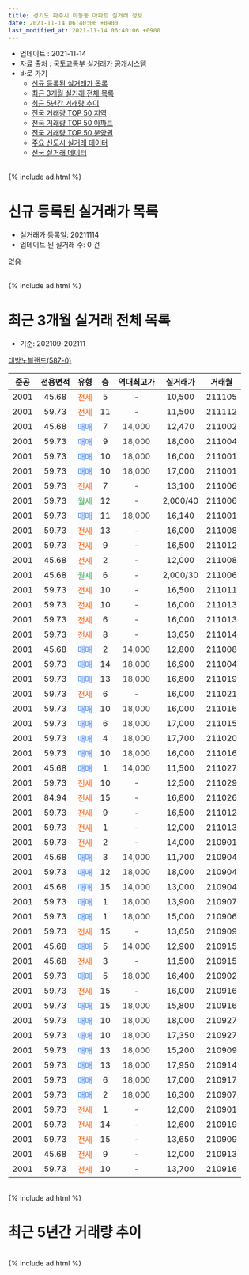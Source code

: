 ```yaml
---
title: 경기도 파주시 야동동 아파트 실거래 정보
date: 2021-11-14 06:40:06 +0900
last_modified_at: 2021-11-14 06:40:06 +0900
---
```


* 업데이트 : 2021-11-14
* 자료 출처 : [국토교통부 실거래가 공개시스템](http://rt.molit.go.kr)
* 바로 가기
    * [신규 등록된 실거래가 목록](#신규-등록된-실거래가-목록)
    * [최근 3개월 실거래 전체 목록](#최근-3개월-실거래-전체-목록)
    * [최근 5년간 거래량 추이](#최근-5년간-거래량-추이)
    * [전국 거래량 TOP 50 지역](https://inasie.github.io/apt-trade-info/최근-3개월-전국에서-가장-거래가-많이-발생한-지역)
    * [전국 거래량 TOP 50 아파트](https://inasie.github.io/apt-trade-info/최근-3개월-전국에서-가장-거래가-많이-발생한-아파트)
    * [전국 거래량 TOP 50 분양권](https://inasie.github.io/apt-trade-info/최근-3개월-전국에서-가장-거래가-많이-발생한-분양권)
    * [주요 신도시 실거래 데이터](https://inasie.github.io/apt-trade-info/주요-신도시)
    * [전국 실거래 데이터](https://inasie.github.io/apt-trade-info/전국)
<br>
{% include ad.html %}
<br>

# 신규 등록된 실거래가 목록
* 실거래가 등록일: 20211114
* 업데이트 된 실거래 수: 0 건

없음

<br>
{% include ad.html %}
<br>

# 최근 3개월 실거래 전체 목록
* 기준: 202109-202111


[대방노블랜드(587-0)](https://search.naver.com/search.naver?query=%EA%B2%BD%EA%B8%B0%EB%8F%84+%ED%8C%8C%EC%A3%BC%EC%8B%9C+%EC%95%BC%EB%8F%99%EB%8F%99+%EB%8C%80%EB%B0%A9%EB%85%B8%EB%B8%94%EB%9E%9C%EB%93%9C%28587-0%29)

|준공|전용면적|유형|층|역대최고가|실거래가|거래월|
|:---:|:---:|:---:|:---:|:---:|:---:|:---:|
|2001|45.68|<span style="color:#ff5a00">전세</span>|5|<span style="color:#444444">-</span>|10,500|211105|
|2001|59.73|<span style="color:#ff5a00">전세</span>|11|<span style="color:#444444">-</span>|11,500|211112|
|2001|45.68|<span style="color:#4285f3">매매</span>|7|<span style="color:#444444">14,000</span>|12,470|211002|
|2001|59.73|<span style="color:#4285f3">매매</span>|9|<span style="color:#444444">18,000</span>|18,000|211004|
|2001|59.73|<span style="color:#4285f3">매매</span>|10|<span style="color:#444444">18,000</span>|16,000|211001|
|2001|59.73|<span style="color:#4285f3">매매</span>|10|<span style="color:#444444">18,000</span>|17,000|211001|
|2001|59.73|<span style="color:#ff5a00">전세</span>|7|<span style="color:#444444">-</span>|13,100|211006|
|2001|59.73|<span style="color:#34a853">월세</span>|12|<span style="color:#444444">-</span>|2,000/40|211006|
|2001|59.73|<span style="color:#4285f3">매매</span>|11|<span style="color:#444444">18,000</span>|16,140|211001|
|2001|59.73|<span style="color:#ff5a00">전세</span>|13|<span style="color:#444444">-</span>|16,000|211008|
|2001|59.73|<span style="color:#ff5a00">전세</span>|9|<span style="color:#444444">-</span>|16,500|211012|
|2001|45.68|<span style="color:#ff5a00">전세</span>|2|<span style="color:#444444">-</span>|12,000|211008|
|2001|45.68|<span style="color:#34a853">월세</span>|6|<span style="color:#444444">-</span>|2,000/30|211006|
|2001|59.73|<span style="color:#ff5a00">전세</span>|10|<span style="color:#444444">-</span>|16,500|211011|
|2001|59.73|<span style="color:#ff5a00">전세</span>|10|<span style="color:#444444">-</span>|16,000|211013|
|2001|59.73|<span style="color:#ff5a00">전세</span>|6|<span style="color:#444444">-</span>|16,000|211013|
|2001|59.73|<span style="color:#ff5a00">전세</span>|8|<span style="color:#444444">-</span>|13,650|211014|
|2001|45.68|<span style="color:#4285f3">매매</span>|2|<span style="color:#444444">14,000</span>|12,800|211008|
|2001|59.73|<span style="color:#4285f3">매매</span>|14|<span style="color:#444444">18,000</span>|16,900|211004|
|2001|59.73|<span style="color:#4285f3">매매</span>|13|<span style="color:#444444">18,000</span>|16,800|211019|
|2001|59.73|<span style="color:#ff5a00">전세</span>|6|<span style="color:#444444">-</span>|16,000|211021|
|2001|59.73|<span style="color:#4285f3">매매</span>|10|<span style="color:#444444">18,000</span>|16,000|211016|
|2001|59.73|<span style="color:#4285f3">매매</span>|6|<span style="color:#444444">18,000</span>|17,000|211015|
|2001|59.73|<span style="color:#4285f3">매매</span>|4|<span style="color:#444444">18,000</span>|17,700|211020|
|2001|59.73|<span style="color:#4285f3">매매</span>|10|<span style="color:#444444">18,000</span>|16,000|211016|
|2001|45.68|<span style="color:#4285f3">매매</span>|1|<span style="color:#444444">14,000</span>|11,500|211027|
|2001|59.73|<span style="color:#ff5a00">전세</span>|10|<span style="color:#444444">-</span>|12,500|211029|
|2001|84.94|<span style="color:#ff5a00">전세</span>|15|<span style="color:#444444">-</span>|16,800|211026|
|2001|59.73|<span style="color:#ff5a00">전세</span>|9|<span style="color:#444444">-</span>|16,500|211012|
|2001|59.73|<span style="color:#ff5a00">전세</span>|1|<span style="color:#444444">-</span>|12,000|211013|
|2001|59.73|<span style="color:#ff5a00">전세</span>|2|<span style="color:#444444">-</span>|14,000|210901|
|2001|45.68|<span style="color:#4285f3">매매</span>|3|<span style="color:#444444">14,000</span>|11,700|210904|
|2001|59.73|<span style="color:#4285f3">매매</span>|12|<span style="color:#444444">18,000</span>|18,000|210904|
|2001|45.68|<span style="color:#4285f3">매매</span>|15|<span style="color:#444444">14,000</span>|13,000|210904|
|2001|59.73|<span style="color:#4285f3">매매</span>|1|<span style="color:#444444">18,000</span>|13,900|210907|
|2001|59.73|<span style="color:#4285f3">매매</span>|1|<span style="color:#444444">18,000</span>|15,000|210906|
|2001|59.73|<span style="color:#ff5a00">전세</span>|15|<span style="color:#444444">-</span>|13,650|210909|
|2001|45.68|<span style="color:#4285f3">매매</span>|5|<span style="color:#444444">14,000</span>|12,900|210915|
|2001|45.68|<span style="color:#ff5a00">전세</span>|3|<span style="color:#444444">-</span>|11,500|210915|
|2001|59.73|<span style="color:#4285f3">매매</span>|5|<span style="color:#444444">18,000</span>|16,400|210902|
|2001|59.73|<span style="color:#ff5a00">전세</span>|15|<span style="color:#444444">-</span>|16,000|210916|
|2001|59.73|<span style="color:#4285f3">매매</span>|15|<span style="color:#444444">18,000</span>|15,800|210916|
|2001|59.73|<span style="color:#4285f3">매매</span>|10|<span style="color:#444444">18,000</span>|18,000|210927|
|2001|59.73|<span style="color:#4285f3">매매</span>|10|<span style="color:#444444">18,000</span>|17,350|210927|
|2001|59.73|<span style="color:#4285f3">매매</span>|13|<span style="color:#444444">18,000</span>|15,200|210909|
|2001|59.73|<span style="color:#4285f3">매매</span>|13|<span style="color:#444444">18,000</span>|17,950|210914|
|2001|59.73|<span style="color:#4285f3">매매</span>|6|<span style="color:#444444">18,000</span>|17,000|210917|
|2001|59.73|<span style="color:#4285f3">매매</span>|2|<span style="color:#444444">18,000</span>|16,300|210907|
|2001|59.73|<span style="color:#ff5a00">전세</span>|1|<span style="color:#444444">-</span>|12,000|210901|
|2001|59.73|<span style="color:#ff5a00">전세</span>|14|<span style="color:#444444">-</span>|12,600|210919|
|2001|59.73|<span style="color:#ff5a00">전세</span>|15|<span style="color:#444444">-</span>|13,650|210909|
|2001|45.68|<span style="color:#ff5a00">전세</span>|9|<span style="color:#444444">-</span>|12,000|210913|
|2001|59.73|<span style="color:#ff5a00">전세</span>|10|<span style="color:#444444">-</span>|13,700|210916|


<br>
{% include ad.html %}
<br>

# 최근 5년간 거래량 추이


<div style="width:100%;">
    <canvas id="deal_progress" height="200"></canvas>
</div>

<script>
new Chart(document.getElementById("deal_progress"), {
    type: 'line',
    data: {
        labels: ['201611','201612','201701','201702','201703','201704','201705','201706','201707','201708','201709','201710','201711','201712','201801','201802','201803','201804','201805','201806','201807','201808','201809','201810','201811','201812','201901','201902','201903','201904','201905','201906','201907','201908','201909','201910','201911','201912','202001','202002','202003','202004','202005','202006','202007','202008','202009','202010','202011','202012','202101','202102','202103','202104','202105','202106','202107','202108','202109','202110','202111'],
        datasets: [{
            label: '매매',
            pointRadius: 1,
            data: [13, 10, 5, 8, 14, 17, 25, 19, 16, 3, 9, 3, 7, 8, 2, 6, 7, 4, 6, 3, 3, 10, 3, 2, 2, 2, 3, 3, 6, 7, 2, 1, 8, 3, 3, 8, 4, 8, 7, 4, 4, 2, 4, 8, 11, 3, 6, 6, 27, 34, 17, 7, 20, 22, 16, 5, 21, 18, 14, 13, 0],
            borderColor: "rgba(255, 201, 14, 1)",
            backgroundColor: "rgba(255, 201, 14, 0.5)",
            fill: false,
            lineTension: 0
        },{
            label: '전월세',
            pointRadius: 1,
            data: [18, 10, 10, 18, 11, 12, 10, 10, 17, 9, 14, 7, 10, 8, 9, 9, 10, 8, 5, 9, 8, 5, 10, 5, 6, 7, 5, 10, 14, 9, 12, 10, 8, 10, 14, 16, 11, 5, 14, 7, 10, 12, 11, 11, 24, 9, 9, 9, 12, 11, 8, 14, 13, 20, 9, 11, 18, 11, 9, 15, 2],
            borderColor: "rgba(0, 141, 185, 1)",
            backgroundColor: "rgba(0, 141, 185, 0.5)",
            fill: false,
            lineTension: 0
        }
        ]
    },
    options: {
        responsive: true,
        title: {
            display: false
        },
        tooltips: {
            mode: 'index',
            intersect: false
        },
        hover: {
            mode: 'nearest',
            intersect: true
        },
        scales: {
            xAxes: [{
                display: true,
                scaleLabel: {
                    display: true,
                    labelString: '년/월'
                }
            }],
            yAxes: [{
                display: true,
                ticks: {
                    suggestedMin: 0,
                },
                scaleLabel: {
                    display: true,
                    labelString: '실거래 수'
                }
            }]
        }
    }
});

</script>


<br>
{% include ad.html %}
<br>

